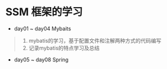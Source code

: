 # SSM 框架的学习
- day01 ~ day04 Mybaits
> 1. mybatis的学习，基于配置文件和注解两种方式的代码编写
> 2. 记录mybatis的特点学习及总结
- day05 ~ day08 Spring